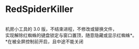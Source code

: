 # RedSpiderKiller<br>
<br>
机房小工具的 3.0 版，不结束进程，不修改或替换文件，<br>
实现解除红蜘蛛的键盘锁定与窗口置顶，随意隐藏或显示红蜘蛛*。<br>
*在被全屏控制前开启，且中途不能关闭<br>
